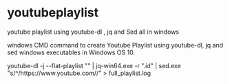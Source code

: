 # youtubeplaylist
youtube playlist using youtube-dl , jq and Sed all in windows

windows CMD command to create Youtube Playlist using youtube-dl, jq and sed windows executables in Windows OS 10.


youtube-dl -j --flat-playlist "<your youtube playlist web url>" | jq-win64.exe -r ".id" | sed.exe "s/^/https\:\/\/www\.youtube\.com\//" > full_playlist.log

